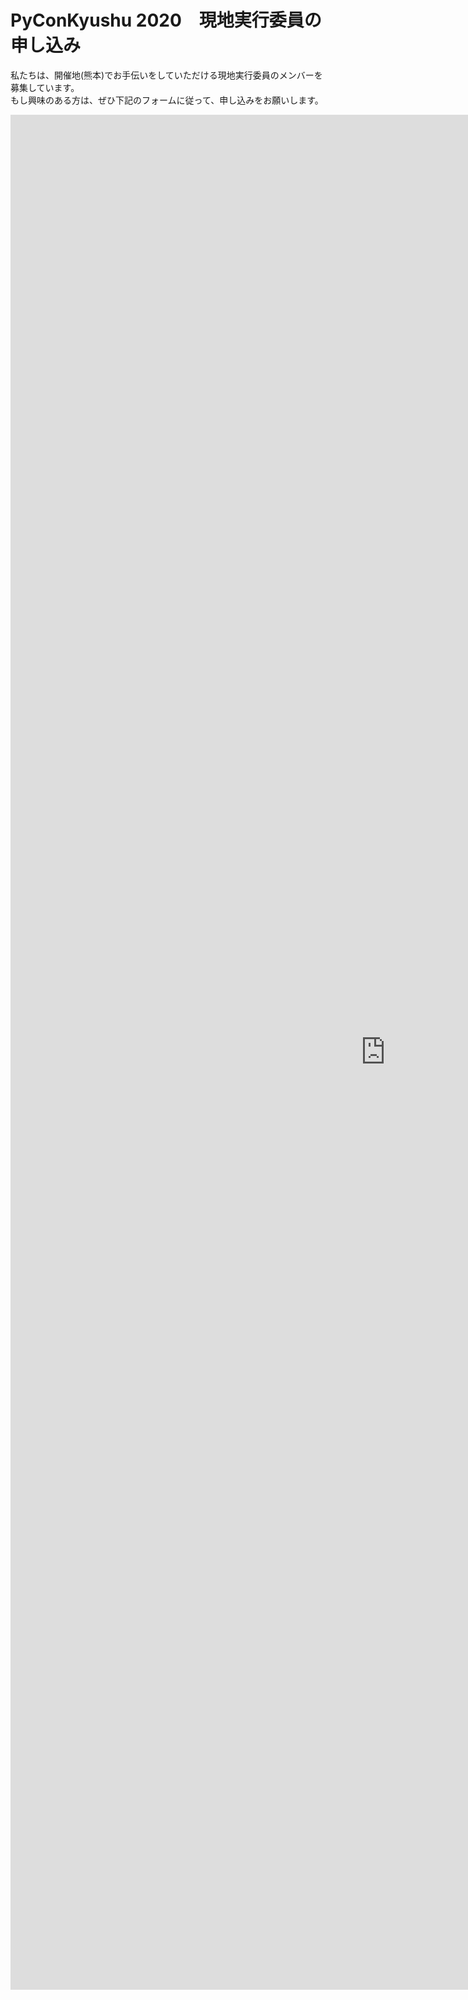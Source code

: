 #  PyConKyushu 2020　現地実行委員の申し込み

私たちは、開催地(熊本)でお手伝いをしていただける現地実行委員のメンバーを募集しています。  
もし興味のある方は、ぜひ下記のフォームに従って、申し込みをお願いします。


<iframe width="1200" height="3000" src="https://forms.gle/NpsZaXbLcG1SoDbU8" frameborder="0" allowfullscreen></iframe>


